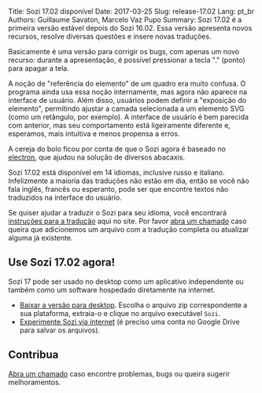 Title: Sozi 17.02 disponível
Date: 2017-03-25
Slug: release-17.02
Lang: pt_br
Authors: Guillaume Savaton, Marcelo Vaz Pupo
Summary:
    Sozi 17.02 é a primeira versão estável depois do Sozi 16.02.
    Essa versão apresenta novos recursos, resolve diversas questões e insere novas traduções.

Basicamente é uma versão para corrigir os bugs, com apenas um novo recurso:
durante a apresentação, é possível pressionar a tecla "." (ponto) para apagar a tela.

A noção de "referência do elemento" de um quadro era muito confusa.
O programa ainda usa essa noção internamente, mas agora não aparece na interface de usuário. Além disso, usuários podem definir a "exposição do elemento", permitindo ajustar a camada selecionada a um elemento SVG (como um retângulo, por exemplo).
A interface de usuário é bem parecida com anterior, mas seu comportamento está ligeiramente diferente e, esperamos, mais intuitiva e menos propensa a erros.

A cereja do bolo ficou por conta de que o Sozi agora é baseado no [electron](http://electron.atom.io/), que ajudou na solução de diversos abacaxis.

Sozi 17.02 está disponível em 14 idiomas, inclusive russo e italiano.
Infelizmente a maioria das traduções não estão em dia, então se você não fala inglês,
francês ou esperanto, pode ser que encontre textos não traduzidos na interface do usuário.

Se quiser ajudar a traduzir o Sozi para seu idioma, você encontrará [instruções para a tradução](|filename|/pages/pt_br/translate-editor.md) aqui no site.
Por favor [abra um chamado](https://github.com/sozi-projects/Sozi/issues) caso queira que adicionemos um arquivo com a tradução completa
ou atualizar alguma já existente.


Use Sozi 17.02 agora!
-------------------

Sozi 17 pode ser usado no desktop como um aplicativo independente ou também como um software hospedado diretamente na internet.

* [Baixar a versão para desktop](https://github.com/sozi-projects/Sozi/releases/tag/17.02).
  Escolha o arquivo zip correspondente a sua plataforma, extraia-o e clique no arquivo executável `Sozi`.
* [Experimente Sozi via internet](/demo) (é preciso uma conta no Google Drive para salvar os arquivos).

Contribua
----------

[Abra um chamado](https://github.com/sozi-projects/Sozi/issues) caso encontre problemas, bugs
ou queira sugerir melhoramentos.
